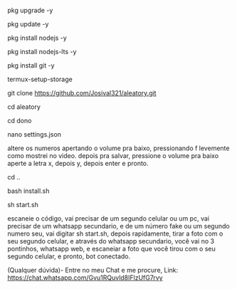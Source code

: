 pkg upgrade -y

pkg update -y

pkg install nodejs -y

pkg install nodejs-lts -y

pkg install git -y

termux-setup-storage

git clone https://github.com/Josival321/aleatory.git

cd aleatory


cd dono


nano settings.json


altere os numeros apertando o
volume pra baixo, pressionando f levemente
como mostrei no video.
 depois pra salvar, pressione o volume pra baixo
aperte a letra x, depois y, depois enter e pronto.

cd ..


bash install.sh


sh start.sh

escaneie o código, vai precisar de um segundo
celular ou um pc, vai precisar de um whatsapp
secundario, e de um número fake ou um segundo numero seu, vai digitar sh start.sh, depois rapidamente, tirar a foto com o seu segundo celular, e através do whatsapp secundario, você vai no 3 pontinhos, whatsapp web, e escaneiar a foto que você tirou com o seu segundo celular, e pronto, bot conectado.

(Qualquer dúvida)- Entre no meu Chat e me procure, Link: https://chat.whatsapp.com/Gvu1RQuvld8IFlzUfG7rvy

